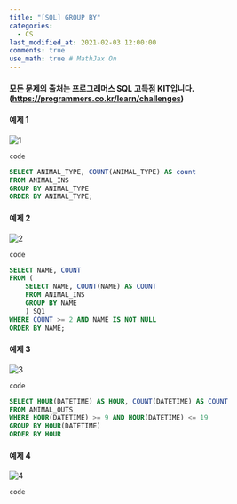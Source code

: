 ```yaml
---
title: "[SQL] GROUP BY"
categories: 
  - CS
last_modified_at: 2021-02-03 12:00:00
comments: true
use_math: true # MathJax On
---
```


#### 모든 문제의 출처는 프로그래머스 SQL 고득점 KIT입니다. (https://programmers.co.kr/learn/challenges)

#### 예제 1
![1](https://user-images.githubusercontent.com/62474292/106706584-3ac0a100-6633-11eb-908e-d3b07b2bfc06.JPG)

`code`
```sql
SELECT ANIMAL_TYPE, COUNT(ANIMAL_TYPE) AS count
FROM ANIMAL_INS
GROUP BY ANIMAL_TYPE
ORDER BY ANIMAL_TYPE;
```

#### 예제 2
![2](https://user-images.githubusercontent.com/62474292/106706586-3bf1ce00-6633-11eb-9e9b-bdc36f7d74f8.JPG)

`code`
```sql
SELECT NAME, COUNT
FROM (
    SELECT NAME, COUNT(NAME) AS COUNT
    FROM ANIMAL_INS
    GROUP BY NAME
    ) SQ1
WHERE COUNT >= 2 AND NAME IS NOT NULL
ORDER BY NAME;
```

#### 예제 3
![3](https://user-images.githubusercontent.com/62474292/106706588-3c8a6480-6633-11eb-8513-9f65614a2a40.JPG)

`code`
```sql
SELECT HOUR(DATETIME) AS HOUR, COUNT(DATETIME) AS COUNT
FROM ANIMAL_OUTS
WHERE HOUR(DATETIME) >= 9 AND HOUR(DATETIME) <= 19
GROUP BY HOUR(DATETIME)
ORDER BY HOUR
```

#### 예제 4
![4](https://user-images.githubusercontent.com/62474292/106706590-3c8a6480-6633-11eb-88fe-74b81515f3ca.JPG)

`code`
```sql

```
